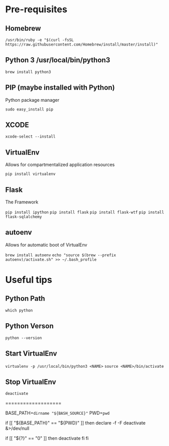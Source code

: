 # Pre-requisites

## Homebrew
`/usr/bin/ruby -e "$(curl -fsSL https://raw.githubusercontent.com/Homebrew/install/master/install)"`

## Python 3 /usr/local/bin/python3
`brew install python3`

## PIP (maybe installed with Python)

Python package manager

`sudo easy_install pip`

## XCODE
`xcode-select --install`

## VirtualEnv

Allows for compartmentalized application resources

`pip install virtualenv`

## Flask

The Framework

`pip install ipython`
`pip install flask`
`pip install flask-wtf`
`pip install flask-sqlalchemy`

## autoenv

Allows for automatic boot of VirtualEnv

`brew install autoenv`
`echo "source $(brew --prefix autoenv)/activate.sh" >> ~/.bash_profile`

# Useful tips

## Python Path
`which python`

## Python Verson
`python --version`

## Start VirtualEnv
`virtualenv -p /usr/local/bin/python3 <NAME>`
`source <NAME>/bin/activate`

## Stop VirtualEnv
`deactivate`













===================

BASE_PATH=`dirname "${BASH_SOURCE}"`
PWD=`pwd`

if [[ "${BASE_PATH}" == "${PWD}" ]]
then
 declare -f -F deactivate &>/dev/null

 if [[ "${?}" == "0" ]]
 then
   deactivate
 fi
fi